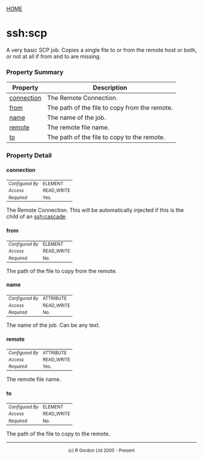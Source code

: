 [HOME](../../../README.md)
# ssh:scp

A very basic SCP job. Copies a single file to or from
the remote host or both, or not at all if from and to are missing.

### Property Summary

| Property | Description |
| -------- | ----------- |
| [connection](#propertyconnection) | The Remote Connection. | 
| [from](#propertyfrom) | The path of the file to copy from the remote. | 
| [name](#propertyname) | The name of the job. | 
| [remote](#propertyremote) | The remote file name. | 
| [to](#propertyto) | The path of the file to copy to the remote. | 


### Property Detail
#### connection <a name="propertyconnection"></a>

<table style='font-size:smaller'>
      <tr><td><i>Configured By</i></td><td>ELEMENT</td></tr>
      <tr><td><i>Access</i></td><td>READ_WRITE</td></tr>
      <tr><td><i>Required</i></td><td>Yes.</td></tr>
</table>

The Remote Connection. This will be automatically
injected if this is the child of an [ssh:cascade](../../../org/oddjob/ssh/SshSequenceJob.md).

#### from <a name="propertyfrom"></a>

<table style='font-size:smaller'>
      <tr><td><i>Configured By</i></td><td>ELEMENT</td></tr>
      <tr><td><i>Access</i></td><td>READ_WRITE</td></tr>
      <tr><td><i>Required</i></td><td>No.</td></tr>
</table>

The path of the file to copy from the remote.

#### name <a name="propertyname"></a>

<table style='font-size:smaller'>
      <tr><td><i>Configured By</i></td><td>ATTRIBUTE</td></tr>
      <tr><td><i>Access</i></td><td>READ_WRITE</td></tr>
      <tr><td><i>Required</i></td><td>No.</td></tr>
</table>

The name of the job. Can be any text.

#### remote <a name="propertyremote"></a>

<table style='font-size:smaller'>
      <tr><td><i>Configured By</i></td><td>ATTRIBUTE</td></tr>
      <tr><td><i>Access</i></td><td>READ_WRITE</td></tr>
      <tr><td><i>Required</i></td><td>Yes.</td></tr>
</table>

The remote file name.

#### to <a name="propertyto"></a>

<table style='font-size:smaller'>
      <tr><td><i>Configured By</i></td><td>ELEMENT</td></tr>
      <tr><td><i>Access</i></td><td>READ_WRITE</td></tr>
      <tr><td><i>Required</i></td><td>No.</td></tr>
</table>

The path of the file to copy to the remote.


-----------------------

<div style='font-size: smaller; text-align: center;'>(c) R Gordon Ltd 2005 - Present</div>

